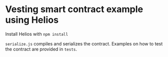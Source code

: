 # Vesting smart contract example using Helios
Install Helios with `npm install`

`serialize.js` compiles and serializes the contract. Examples on how to test the contract
are provided in `tests`.
